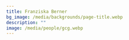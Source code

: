 ```yaml
---
title: Franziska Berner
bg_image: /media/backgrounds/page-title.webp
description: ""
image: /media/people/gcg.webp
---
```

